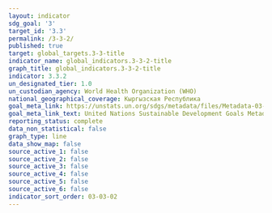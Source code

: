 ```yaml
---
layout: indicator
sdg_goal: '3'
target_id: '3.3'
permalink: /3-3-2/
published: true
target: global_targets.3-3-title
indicator_name: global_indicators.3-3-2-title
graph_title: global_indicators.3-3-2-title
indicator: 3.3.2
un_designated_tier: 1.0
un_custodian_agency: World Health Organization (WHO)
national_geographical_coverage: Кыргызская Республика
goal_meta_link: https://unstats.un.org/sdgs/metadata/files/Metadata-03-03-02.pdf
goal_meta_link_text: United Nations Sustainable Development Goals Metadata (PDF 61 KB)
reporting_status: complete
data_non_statistical: false
graph_type: line
data_show_map: false
source_active_1: false
source_active_2: false
source_active_3: false
source_active_4: false
source_active_5: false
source_active_6: false
indicator_sort_order: 03-03-02
---
```


